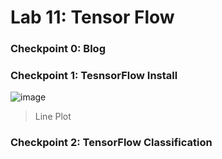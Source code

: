 # Lab 11: Tensor Flow

### Checkpoint 0: Blog

### Checkpoint 1: TesnsorFlow Install
![image](https://user-images.githubusercontent.com/10250444/183113027-09ff8f65-c0c0-41eb-a111-779d0ab869ad.png)
> Line Plot

### Checkpoint 2: TensorFlow Classification
